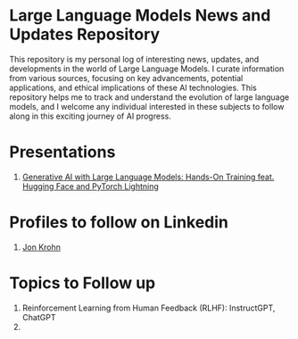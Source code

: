 # Large Language Models News and Updates Repository

This repository is my personal log of interesting news, updates, and developments in the world of Large Language Models. I curate information from various sources, focusing on key 
advancements, potential applications, and ethical implications of these AI technologies. This repository helps me to track and understand the evolution of large language models, 
and I welcome any individual interested in these subjects to follow along in this exciting journey of AI progress.


# Presentations

1. [Generative AI with Large Language Models: Hands-On Training feat. Hugging Face and PyTorch Lightning
](https://www.youtube.com/watch?v=Ku9PM26Cc2c)

# Profiles to follow on Linkedin

1. [Jon Krohn](https://www.linkedin.com/in/jonkrohn/)


# Topics to Follow up

1. Reinforcement Learning from Human Feedback (RLHF): InstructGPT, ChatGPT
2. 
